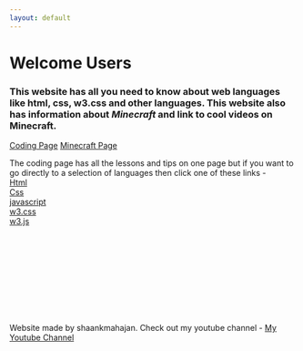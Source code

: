 ```yaml
---
layout: default
---
```


# [](#header-1)Welcome Users

### [](#header-3)This website has all you need to know about web languages like **html**, **css**, **w3.css** and other languages. This website also has information about _**Minecraft**_ and link to cool videos on Minecraft.
[Coding Page](coding-page) [Minecraft Page](minecraft-page)
<br />

The coding page has all the lessons and tips on one page but if you want to go directly to a selection of languages then click one of these links -
<br />
[Html](html-lessons)
<br />
[Css](css-lessons)
<br />
[javascript](javascript-lessons)
<br />
[w3.css](w3-css-lessons)
<br />
[w3.js](w3-js-lessons)
<br />
<br />
<br />
<br />
<br />
<br />
<br />
<br />
<br />
<br />
<br />
Website made by shaankmahajan. Check out my youtube channel -
[My Youtube Channel](https://www.youtube.com/channel/UCXyfb_76fKo1UpTx95JfvUg)
